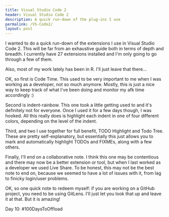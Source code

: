 ```yaml
---
title: Visual Studio Code 2
header: Visual Studio Code 2
description: A quick run-down of the plug-ins I use
permalink: /VS-Code2/
layout: post
---
```


I wanted to do a quick run-down of the extensions I use in Visual Studio Code 2.
This will be far from an exhaustive guide both in terms of depth and breadth. I currently
have 27 extensions installed and I'm only going to go through a few of them.

Also, most of my work lately has been in R. I'll just leave that there...

OK, so first is Code Time. This used to be very important to me when I was working
as a developer, not so much anymore. Mostly, this is just a nice way to keep track
of what I've been doing and monitor my afk time accordingly :)

Second is indent-rainbow. This one took a little getting used to and it's definitely
not for everyone. Once I used it for a few days though, I was hooked. All this really does
is highlight each indent in one of four different colors, depending on the level of the
indent.

Third, and two I use together for full benefit, TODO Highlight and Todo Tree. These
are pretty self-explanatory, but essentially this just allows you to mark and automatically
highlight TODOs and FIXMEs, along with a few others.

Finally, I'll end on a collaborative note. I think this one may be contentious and there
may now be a better extension or tool, but when I last worked as a developer we used
Live Share. To be honest, this may not be the best note to end on, because we seemed
to have a lot of issues with it, from lag to finicky login/user problems.

OK, so one quick note to redeem myself: if you are working on a GitHub project, you need
to be using GitLens. I'll just let you look that up and leave it at that. But it is
amazing!

Day 10: #100DaysToOffload
